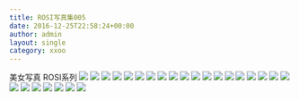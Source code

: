 ```yaml
---
title: ROSI写真集005
date: 2016-12-25T22:58:24+00:00
author: admin
layout: single
category: xxoo
---
```

美女写真 ROSI系列
![](http://odhzhpju9.bkt.clouddn.com/ROSI_005_000.jpg-blog)
![](http://odhzhpju9.bkt.clouddn.com/ROSI_005_001.JPG-blog)
![](http://odhzhpju9.bkt.clouddn.com/ROSI_005_002.JPG-blog)
![](http://odhzhpju9.bkt.clouddn.com/ROSI_005_003.JPG-blog)
![](http://odhzhpju9.bkt.clouddn.com/ROSI_005_004.JPG-blog)
![](http://odhzhpju9.bkt.clouddn.com/ROSI_005_005.JPG-blog)
![](http://odhzhpju9.bkt.clouddn.com/ROSI_005_006.JPG-blog)
![](http://odhzhpju9.bkt.clouddn.com/ROSI_005_007.JPG-blog)
![](http://odhzhpju9.bkt.clouddn.com/ROSI_005_008.JPG-blog)
![](http://odhzhpju9.bkt.clouddn.com/ROSI_005_009.JPG-blog)
![](http://odhzhpju9.bkt.clouddn.com/ROSI_005_010.JPG-blog)
![](http://odhzhpju9.bkt.clouddn.com/ROSI_005_011.JPG-blog)
![](http://odhzhpju9.bkt.clouddn.com/ROSI_005_012.JPG-blog)
![](http://odhzhpju9.bkt.clouddn.com/ROSI_005_013.JPG-blog)
![](http://odhzhpju9.bkt.clouddn.com/ROSI_005_014.JPG-blog)
![](http://odhzhpju9.bkt.clouddn.com/ROSI_005_015.JPG-blog)
![](http://odhzhpju9.bkt.clouddn.com/ROSI_005_016.JPG-blog)
![](http://odhzhpju9.bkt.clouddn.com/ROSI_005_017.JPG-blog)
![](http://odhzhpju9.bkt.clouddn.com/ROSI_005_018.JPG-blog)
![](http://odhzhpju9.bkt.clouddn.com/ROSI_005_019.JPG-blog)
![](http://odhzhpju9.bkt.clouddn.com/ROSI_005_020.JPG-blog)
![](http://odhzhpju9.bkt.clouddn.com/ROSI_005_021.JPG-blog)
![](http://odhzhpju9.bkt.clouddn.com/ROSI_005_022.JPG-blog)
![](http://odhzhpju9.bkt.clouddn.com/ROSI_005_023.JPG-blog)
![](http://odhzhpju9.bkt.clouddn.com/ROSI_005_024.JPG-blog)
![](http://odhzhpju9.bkt.clouddn.com/ROSI_005_025.JPG-blog)
